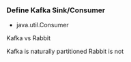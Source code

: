 ### Define Kafka Sink/Consumer ###

* java.util.Consumer


Kafka vs Rabbit

Kafka is naturally partitioned
Rabbit is not


